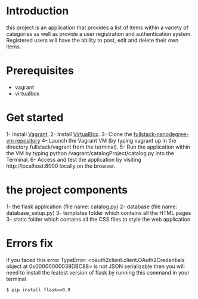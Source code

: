 
# Introduction 
this project is an application that provides a list of items within a variety of categories as well as provide a user registration and authentication system. Registered users will have the ability to post, edit and delete their own items.

# Prerequisites
- vagrant
- virtualbox

# Get started
1- Install [Vagrant](https://www.vagrantup.com/).
2- Install [VirtualBox](https://www.virtualbox.org/).
3- Clone the [fullstack-nanodegree-vm repository](https://github.com/udacity/fullstack-nanodegree-vm)
4- Launch the Vagrant VM (by typing vagrant up in the directory fullstack/vagrant from the terminal).
5- Run the application within the VM by typing python /vagrant/catalogProject/catalog.py into the Terminal.
6- Access and test the application by visiting http://localhost:8000 locally on the browser.

# the project components
1- the flask application (file name: catalog.py)
2- database (file name: database_setup.py)
3- templates folder which contains all the HTML pages
3- static folder which contains all the CSS files to style the web application 

# Errors fix
if you faced this error 
TypeError: <oauth2client.client.OAuth2Credentials object at 0x00000000039DBC88>
is not JSON serializable
then you will need to install the leatest version of flask by running this command in your terminal 

```sh 
$ pip install flask==0.9 
```

